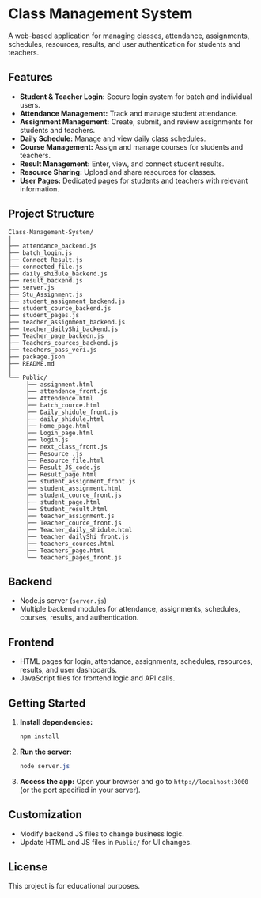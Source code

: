 # Class Management System

A web-based application for managing classes, attendance, assignments, schedules, resources, results, and user authentication for students and teachers.

## Features

- **Student & Teacher Login:** Secure login system for batch and individual users.
- **Attendance Management:** Track and manage student attendance.
- **Assignment Management:** Create, submit, and review assignments for students and teachers.
- **Daily Schedule:** Manage and view daily class schedules.
- **Course Management:** Assign and manage courses for students and teachers.
- **Result Management:** Enter, view, and connect student results.
- **Resource Sharing:** Upload and share resources for classes.
- **User Pages:** Dedicated pages for students and teachers with relevant information.

## Project Structure

```
Class-Management-System/
│
├── attendance_backend.js
├── batch_login.js
├── Connect_Result.js
├── connected_file.js
├── daily_shidule_backend.js
├── result_backend.js
├── server.js
├── Stu_Assignment.js
├── student_assignment_backend.js
├── student_cource_backend.js
├── student_pages.js
├── teacher_assignment_backend.js
├── teacher_dailyShi_backend.js
├── Teacher_page_backedn.js
├── Teachers_cources_backend.js
├── teachers_pass_veri.js
├── package.json
├── README.md
│
└── Public/
	 ├── assignment.html
	 ├── attendence_front.js
	 ├── Attendence.html
	 ├── batch_cource.html
	 ├── Daily_shidule_front.js
	 ├── daily_shidule.html
	 ├── Home_page.html
	 ├── Login_page.html
	 ├── login.js
	 ├── next_class_front.js
	 ├── Resource_.js
	 ├── Resource_file.html
	 ├── Result_JS_code.js
	 ├── Result_page.html
	 ├── student_assignment_front.js
	 ├── student_assignment.html
	 ├── student_cource_front.js
	 ├── student_page.html
	 ├── Student_result.html
	 ├── teacher_assignment.js
	 ├── Teacher_cource_front.js
	 ├── Teacher_daily_shidule.html
	 ├── teacher_dailyShi_front.js
	 ├── teachers_cources.html
	 ├── Teachers_page.html
	 └── teachers_pages_front.js
```

## Backend

- Node.js server (`server.js`)
- Multiple backend modules for attendance, assignments, schedules, courses, results, and authentication.

## Frontend

- HTML pages for login, attendance, assignments, schedules, resources, results, and user dashboards.
- JavaScript files for frontend logic and API calls.

## Getting Started

1. **Install dependencies:**
	```powershell
	npm install
	```

2. **Run the server:**
	```powershell
	node server.js
	```

3. **Access the app:**
	Open your browser and go to `http://localhost:3000` (or the port specified in your server).

## Customization

- Modify backend JS files to change business logic.
- Update HTML and JS files in `Public/` for UI changes.

## License

This project is for educational purposes.
